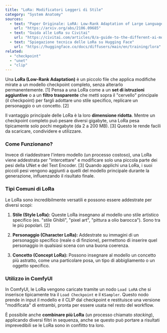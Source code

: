 ```yaml
---
title: "LoRa: Modificatori Leggeri di Stile"
category: "System Anatomy"
sources:
  - text: "Paper Originale: LoRA: Low-Rank Adaptation of Large Language Models"
    url: "https://arxiv.org/abs/2106.09685"
  - text: "Guida alle LoRa su Civitai"
    url: "https://civitai.com/articles/8/a-guide-to-the-different-ai-model-types"
  - text: "Spiegazione tecnica delle LoRa su Hugging Face"
    url: "https://huggingface.co/docs/diffusers/main/en/training/lora"
related:
  - "checkpoint"
  - "unet"
  - "clip"
---
```


Una **LoRa (Low-Rank Adaptation)** è un piccolo file che applica modifiche mirate a un modello checkpoint completo, senza alterarlo permanentemente. [1] Pensa a una LoRa come a un **set di istruzioni aggiuntive** o a un **filtro trasparente** che metti sopra il "cervello" principale (il checkpoint) per fargli adottare uno stile specifico, replicare un personaggio o un concetto. [2]

Il vantaggio principale delle LoRa è la loro **dimensione ridotta**. Mentre un checkpoint completo può pesare diversi gigabyte, una LoRa pesa tipicamente solo pochi megabyte (da 2 a 200 MB). [3] Questo le rende facili da scaricare, condividere e utilizzare.

### Come Funzionano?

Invece di riaddestrare l'intero modello (un processo costoso), una LoRa viene addestrata per "intercettare" e modificare solo una piccola parte dei pesi della UNet e del Text Encoder. [3] Quando applichi una LoRa, i suoi piccoli pesi vengono aggiunti a quelli del modello principale durante la generazione, influenzando il risultato finale.

### Tipi Comuni di LoRa

Le LoRa sono incredibilmente versatili e possono essere addestrate per diversi scopi:

1.  **Stile (Style LoRa):**
    Queste LoRa insegnano al modello uno stile artistico specifico (es. "stile Ghibli", "pixel art", "pittura a olio barocca"). Sono tra le più popolari. [2]

2.  **Personaggio (Character LoRa):**
    Addestrate su immagini di un personaggio specifico (reale o di finzione), permettono di inserire quel personaggio in qualsiasi scena con una buona coerenza.

3.  **Concetto (Concept LoRa):**
    Possono insegnare al modello un concetto più astratto, come una particolare posa, un tipo di abbigliamento o un oggetto specifico.

### Utilizzo in ComfyUI

In ComfyUI, le LoRa vengono caricate tramite un nodo `Load LoRA` che si inserisce tipicamente tra il `Load Checkpoint` e il `KSampler`. Questo nodo prende in input il modello e il CLIP dal checkpoint e restituisce una versione "modificata" di entrambi, pronta per essere usata nel resto del workflow.

È possibile anche **combinare più LoRa** (un processo chiamato *stacking*), applicando diversi filtri in sequenza, anche se questo può portare a risultati imprevedibili se le LoRa sono in conflitto tra loro.